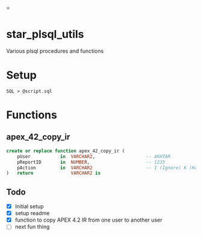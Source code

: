 :star:
# star_plsql_utils
Various plsql procedures and functions

# Setup
```oraclesqlplus
SQL > @script.sql
```

# Functions
## apex_42_copy_ir
```sql
create or replace function apex_42_copy_ir (
    pUser           in  VARCHAR2,                   -- AKHTAR
    pReportID       in  NUMBER,                     -- 1235
    pAction         in  VARCHAR2                    -- I (Ignore) K (Keep Existing) R Replace Existing
)   return              VARCHAR2 is
```

## Todo
- [x] Initial setup
- [x] setup readme
- [x] function to copy APEX 4.2 IR from one user to another user
- [ ] next fun thing